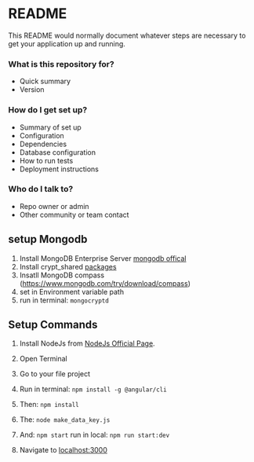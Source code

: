 # README #

This README would normally document whatever steps are necessary to get your application up and running.

### What is this repository for? ###

* Quick summary
* Version

### How do I get set up? ###

* Summary of set up
* Configuration
* Dependencies
* Database configuration
* How to run tests
* Deployment instructions

### Who do I talk to? ###

* Repo owner or admin
* Other community or team contact

## setup Mongodb
1. Install MongoDB Enterprise Server [mongodb offical](https://www.mongodb.com/try/download/enterprise)
2. Install crypt_shared [packages](https://www.mongodb.com/try/download/enterprise)
3. Insatll MongoDB compass (https://www.mongodb.com/try/download/compass)
3. set in Environment variable path
4. run in terminal: ```mongocryptd```

## Setup Commands

1. Install NodeJs from [NodeJs Official Page](https://nodejs.org/en).
2. Open Terminal
3. Go to your file project
4. Run in terminal: ```npm install -g @angular/cli```
5. Then: ```npm install```
6. The:  ```node make_data_key.js```
7. And: ```npm start``` run in local: ```npm run start:dev```

8. Navigate to [localhost:3000](localhost:3000)


